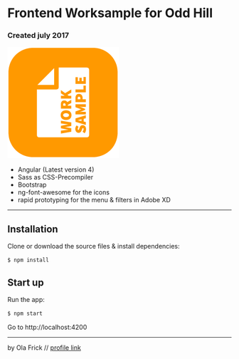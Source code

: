 # Frontend Worksample for Odd Hill

### Created july 2017 

![alt](./src/assets/images/worksample_icon.png)

- Angular (Latest version 4)
- Sass as CSS-Precompiler
- Bootstrap
- ng-font-awesome for the icons
- rapid prototyping for the menu & filters in Adobe XD

---------------

## Installation

Clone or download the source files & install dependencies:

```sh
$ npm install
```

## Start up

Run the app:

```sh
$ npm start
```

Go to http://localhost:4200

----------------

by Ola Frick // [profile link](https://www.linkedin.com/in/olafrick)

